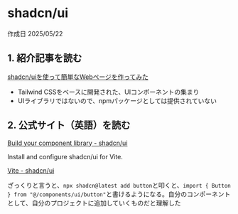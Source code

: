 # shadcn/ui

作成日 2025/05/22

## 1. 紹介記事を読む

[shadcn/uiを使って簡単なWebページを作ってみた](https://zenn.dev/d2c_mtech_blog/articles/54dfd40120a299)

- Tailwind CSSをベースに開発された、UIコンポーネントの集まり
- UIライブラリではないので、npmパッケージとしては提供されていない

## 2. 公式サイト（英語）を読む

[Build your component library - shadcn/ui](https://ui.shadcn.com/)

Install and configure shadcn/ui for Vite.

[Vite - shadcn/ui](https://ui.shadcn.com/docs/installation/vite)

ざっくりと言うと、`npx shadcn@latest add button`と叩くと、`import { Button } from "@/components/ui/button"`と書けるようになる。自分のコンポーネントとして、自分のプロジェクトに追加していくものだと理解した

